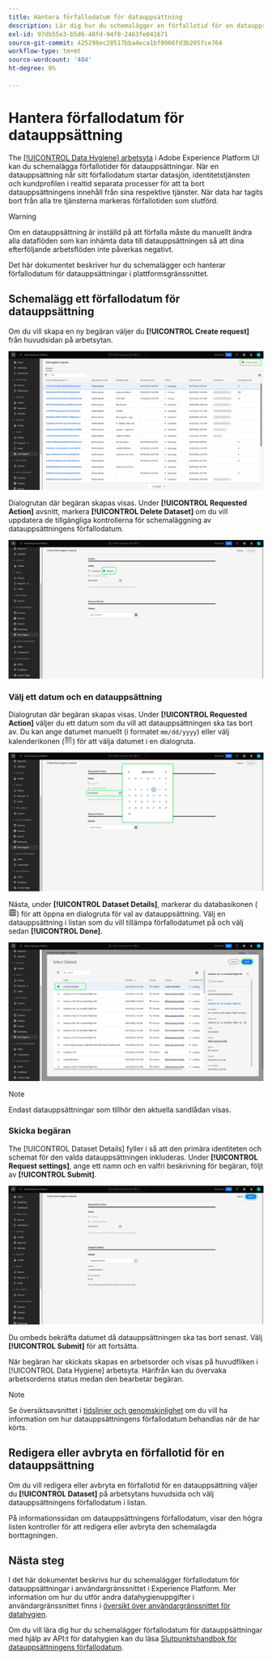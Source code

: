 ```yaml
---
title: Hantera förfallodatum för datauppsättning
description: Lär dig hur du schemalägger en förfallotid för en datauppsättning i Adobe Experience Platform-gränssnittet.
exl-id: 97db55e3-b5d6-40fd-94f0-2463fe041671
source-git-commit: 425298ec28517bba4eca1bf0966fd3b205fce764
workflow-type: tm+mt
source-wordcount: '484'
ht-degree: 0%

---
```


# Hantera förfallodatum för datauppsättning

The [[!UICONTROL Data Hygiene] arbetsyta](./overview.md) i Adobe Experience Platform UI kan du schemalägga förfallotider för datauppsättningar. När en datauppsättning når sitt förfallodatum startar datasjön, identitetstjänsten och kundprofilen i realtid separata processer för att ta bort datauppsättningens innehåll från sina respektive tjänster. När data har tagits bort från alla tre tjänsterna markeras förfallotiden som slutförd.

>[!WARNING]
>
>Om en datauppsättning är inställd på att förfalla måste du manuellt ändra alla dataflöden som kan inhämta data till datauppsättningen så att dina efterföljande arbetsflöden inte påverkas negativt.

Det här dokumentet beskriver hur du schemalägger och hanterar förfallodatum för datauppsättningar i plattformsgränssnittet.

## Schemalägg ett förfallodatum för datauppsättning

Om du vill skapa en ny begäran väljer du **[!UICONTROL Create request]** från huvudsidan på arbetsytan.

![Bilden visar [!UICONTROL Create request] knappen markeras](../images/ui/ttl/create-request-button.png)

Dialogrutan där begäran skapas visas. Under **[!UICONTROL Requested Action]** avsnitt, markera **[!UICONTROL Delete Dataset]** om du vill uppdatera de tillgängliga kontrollerna för schemaläggning av datauppsättningens förfallodatum.

![Bilden visar [!UICONTROL Create request] knappen markeras](../images/ui/ttl/dataset-selected.png)

### Välj ett datum och en datauppsättning

Dialogrutan där begäran skapas visas. Under **[!UICONTROL Requested Action]** väljer du ett datum som du vill att datauppsättningen ska tas bort av. Du kan ange datumet manuellt (i formatet `mm/dd/yyyy`) eller välj kalenderikonen (![Bild på kalenderikonen](../images/ui/ttl/calendar-icon.png)) för att välja datumet i en dialogruta.

![Bild som visar ett förfallodatum som anges för datauppsättningen](../images/ui/ttl/select-date.png)

Nästa, under **[!UICONTROL Dataset Details]**, markerar du databasikonen (![Bild på databasikonen](../images/ui/ttl/database-icon.png)) för att öppna en dialogruta för val av datauppsättning. Välj en datauppsättning i listan som du vill tillämpa förfallodatumet på och välj sedan **[!UICONTROL Done]**.

![Bild som visar vilken datauppsättning som väljs](../images/ui/ttl/select-dataset.png)

>[!NOTE]
>
>Endast datauppsättningar som tillhör den aktuella sandlådan visas.

### Skicka begäran

The [!UICONTROL Dataset Details] fyller i så att den primära identiteten och schemat för den valda datauppsättningen inkluderas. Under **[!UICONTROL Request settings]**, ange ett namn och en valfri beskrivning för begäran, följt av **[!UICONTROL Submit]**.

![Bilden visar [!UICONTROL Submit] knappen markeras](../images/ui/ttl/submit.png)

Du ombeds bekräfta datumet då datauppsättningen ska tas bort senast. Välj **[!UICONTROL Submit]** för att fortsätta.

När begäran har skickats skapas en arbetsorder och visas på huvudfliken i [!UICONTROL Data Hygiene] arbetsyta. Härifrån kan du övervaka arbetsorderns status medan den bearbetar begäran.

>[!NOTE]
>
>Se översiktsavsnittet i [tidslinjer och genomskinlighet](../home.md#dataset-expiration-transparency) om du vill ha information om hur datauppsättningens förfallodatum behandlas när de har körts.

## Redigera eller avbryta en förfallotid för en datauppsättning

Om du vill redigera eller avbryta en förfallotid för en datauppsättning väljer du **[!UICONTROL Dataset]** på arbetsytans huvudsida och välj datauppsättningens förfallodatum i listan.

På informationssidan om datauppsättningens förfallodatum, visar den högra listen kontroller för att redigera eller avbryta den schemalagda borttagningen.

## Nästa steg

I det här dokumentet beskrivs hur du schemalägger förfallodatum för datauppsättningar i användargränssnittet i Experience Platform. Mer information om hur du utför andra datahygienuppgifter i användargränssnittet finns i [översikt över användargränssnittet för datahygien](./overview.md).

Om du vill lära dig hur du schemalägger förfallodatum för datauppsättningar med hjälp av API:t för datahygien kan du läsa [Slutpunktshandbok för datauppsättningens förfallodatum](../api/dataset-expiration.md).
